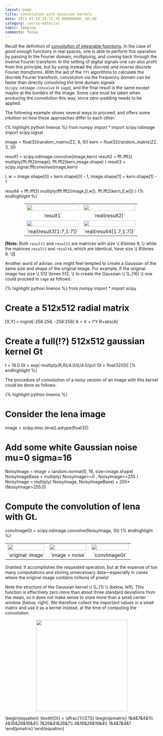 ```yaml
---
layout: page
title: Convolution with Gaussian kernels
date: 2011-01-18 15:11:30.000000000 -05:00
category: course-material
topic: imaging
comments: false
---
```


Recall the definition of <a href="http://blancosilva.wordpress.com/teaching/distributions/convolution-of-integrable-functions/">convolution of integrable functions</a>.  In the case of *good enough* functions in real spaces, one is able to perform this operation by passing to the Fourier domain, multiplying, and coming back through the inverse Fourier transform.   In the setting of digital signals one can also profit from this principle, but by using instead the *discrete and inverse discrete Fourier transforms*.  With the aid of the `fft` algorithms to calculate the discrete Fourier transform, convolution via the frequency domain can be faster than directly convolving the time domain signals (`scipy.ndimage.convolve` in `sage`), and the final result is the same except maybe at the borders of the image.  Some care must be taken when producing the convolution this way, since zero-padding needs to be applied.

The following example shows several ways to proceed, and offers some intuition on how these approaches differ to each other:

{% highlight python linenos %}
from numpy import *
import scipy.ndimage
import scipy.signal

image = float32(random_matrix(ZZ, 6, 6))
kern = float32(random_matrix(ZZ, 3, 3))

result1 = scipy.ndimage.convolve(image,kern)
result2 = fft.ifft2( multiply(fft.fft2(image), fft.fft2(kern,image.shape) )
result3 = scipy.signal.fftconvolve(image,kern)

l, w = image.shape[0] + kern.shape[0] - 1, image.shape[1] + kern.shape[1] - 1

result4 = fft.ifft2( multiply(fft.fft2(image,[l,w]), fft.fft2(kern,[l,w])) )
{% endhighlight %} 

<table style="margin-left:auto;margin-right:auto;width:75%;">
<tbody>
<tr>
<td style="width:50%;"><img src="https://i0.wp.com/farm6.static.flickr.com/5208/5369149286_9a995c1856_o_d.jpg" alt="" width="100%" /></td>
<td style="width:50%;"><img src="https://i0.wp.com/farm6.static.flickr.com/5087/5369149338_7346296bf0_o_d.jpg" alt="" width="100%" /></td>
</tr>
<tr>
<td style="width:50%;text-align:center;">`result1`</td>
<td style="width:50%;text-align:center;">`real(result2)`</td>
</tr>
<tr>
<td style="width:50%;"><img src="https://i0.wp.com/farm6.static.flickr.com/5005/5368539629_9968266318_o_d.jpg" alt="" width="100%" /></td>
<td style="width:50%;"><img src="https://i0.wp.com/farm6.static.flickr.com/5005/5368539629_9968266318_o_d.jpg" alt="" width="100%" /></td>
</tr>
<tr>
<td style="width:50%;text-align:center;">`real(result3[1:7,1:7])`</td>
<td style="width:50%;text-align:center;">`real(result4[1:7,1:7])`</td>
</tr>
</tbody>
</table>


**[Note:** Both `result1` and `result2` are matrices with size <span>\\( 6\times 6, \\)</span> while the matrices `result3` and `result4`, which are identical, have size <span>\\( 8\times 8. \\)</span>**]**

Another word of advise: one might feel tempted to create a Gaussian of the same size and shape of the original image.  For example, if the original image has size <span>\\( 512 \times 512, \\)</span> to create the Gaussian <span>\\( G_{16} \\)</span> one could proceed in `sage` as follows:

{% highlight python linenos %}
from numpy import *
import scipy

# Create a 512x512 radial matrix
[X,Y] = mgrid[-256:256, -256:256]
A = X + i*Y
R=abs(A)

# Create a full(!?) 512x512 gaussian kernel Gt
t = 16.0
Gt = exp(-multiply(R,R)/4.0/t)/4.0/pi/t
Gt = float32(Gt)
{% endhighlight %}

The procedure of convolution of a noisy version of an image with this kernel could be done as follows:

{% highlight python linenos %}
# Consider the lena image
image = scipy.misc.lena().astype(float32)

# Add some white Gaussian noise mu=0 sigma=16
NoisyImage = image + random.normal(0, 16, size=image.shape)
NoisyImageBase = multiply( NoisyImage>=0 , NoisyImage<=255 )
NoisyImage = multiply( NoisyImage, NoisyImageBase) + 255*(NoisyImage>255.0)

# Compute the convolution of lena with Gt.
convImageGt = scipy.ndimage.convolve(NoisyImage, Gt)
{% endhighlight %}

<table style="width:100%;">
<tbody>
<tr>
<td style="width:33%;"><img src="https://i0.wp.com/farm6.static.flickr.com/5042/5366863591_3b00e8f053_o_d.png" alt="" width="100%" /></td>
<td style="width:33%;"><img src="https://i0.wp.com/farm6.static.flickr.com/5164/5367475002_4275491e81_o_d.png" alt="" width="100%" /></td>
<td style="width:33%;"><img src="https://i0.wp.com/farm6.static.flickr.com/5083/5367860350_722fcc41a8_o_d.png" alt="" width="100%" /></td>
</tr>
<tr>
<td style="width:33%;text-align:center;">`original: image`</td>
<td style="width:33%;text-align:center;">`image + noise`</td>
<td style="width:33%;text-align:center;">`convImageGt`</td>
</tr>
</tbody>
</table>

Granted:  It accomplishes the requested operation, but at the expense of too many computations and storing unnecessary data—especially in cases where the original image contains millions of pixels!

Note the structure of the Gaussian kernel <span>\\( G_{1} \\)</span> (below, left).  This function is effectively zero more than about three standard deviations from the mean, so it does not make sense to store more than a small center window (below, right).  We therefore collect the important values in a small matrix and use it as a kernel instead, at the time of computing the convolution.

<p style="text-align:center;"><img src="https://i0.wp.com/farm6.static.flickr.com/5005/5367837394_f3c2d026fe_o_d.png" alt="" width="300px" /></p>

<div>
\begin{equation}
 \texttt{Gt} = \dfrac{1}{273} \begin{pmatrix} 1&4&7&4&1\\ 4&16&26&16&4\\ 7&26&41&26&7\\ 4&16&26&16&4\\ 1&4&7&4&1 \end{pmatrix}
 \end{equation}
</div>

